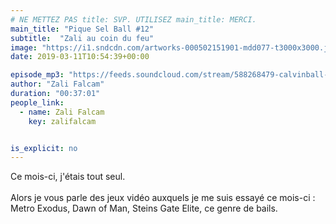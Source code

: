 ```yaml
---
# NE METTEZ PAS title: SVP. UTILISEZ main_title: MERCI.
main_title: "Pique Sel Ball #12"
subtitle:  "Zali au coin du feu"
image: "https://i1.sndcdn.com/artworks-000502151901-mdd077-t3000x3000.jpg"
date: 2019-03-11T10:54:39+00:00

episode_mp3: "https://feeds.soundcloud.com/stream/588268479-calvinball-radio-pique-sel-ball-12-zali-au-coin-du-feu.mp3"
author: "Zali Falcam"
duration: "00:37:01"
people_link: 
  - name: Zali Falcam
    key: zalifalcam


is_explicit: no
---
```


<PodcastHeader/>

<!-- ECRIRE LA DESCRIPTION DE L'EPISODE SOUS CETTE LIGNE -->
Ce mois-ci, j'étais tout seul.<br><br>Alors je vous parle des jeux vidéo auxquels je me suis essayé ce mois-ci : Metro Exodus, Dawn of Man, Steins Gate Elite, ce genre de bails.

